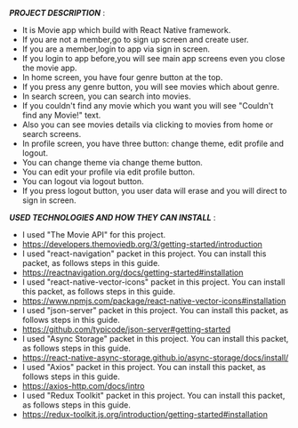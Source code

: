 
***PROJECT DESCRIPTION*** :<br>
+ It is Movie app which build with React Native framework.<br>
+ If you are not a member,go to sign up screen and create user.<br>
+ If you are a member,login to app via sign in screen.<br>
+ If you login to app before,you will see main app screens even you close the movie app.<br>
+ In home screen, you have four genre button at the top.<br>
+ If you press any genre button, you will see movies which about genre.<br>
+ In search screen, you can search into movies.<br>
+ If you couldn't find any movie which you want you will see "Couldn't find any Movie!" text.<br>
+ Also you can see movies details via clicking to movies from home or search screens.<br>
+ In profile screen, you have three button: change theme, edit profile and logout.<br>
+ You can change theme via change theme button.<br>
+ You can edit your profile via edit profile button.<br>
+ You can logout via logout button.<br>
+ If you press logout button, you user data will erase and you will direct to sign in screen.<br>

***USED TECHNOLOGIES AND HOW THEY CAN INSTALL*** :<br>
+ I used "The Movie API" for this project.<br>
+ https://developers.themoviedb.org/3/getting-started/introduction
+ I used "react-navigation" packet in this project. You can install this packet, as follows steps in this guide.<br>
+ https://reactnavigation.org/docs/getting-started#installation<br>
+ I used "react-native-vector-icons" packet in this project. You can install this packet, as follows steps in this guide.<br>
+ https://www.npmjs.com/package/react-native-vector-icons#installation<br>
+ I used "json-server" packet in this project. You can install this packet, as follows steps in this guide.<br>
+ https://github.com/typicode/json-server#getting-started<br>
+ I used "Async Storage" packet in this project. You can install this packet, as follows steps in this guide.<br>
+ https://react-native-async-storage.github.io/async-storage/docs/install/<br>
+ I used "Axios" packet in this project. You can install this packet, as follows steps in this guide.<br>
+ https://axios-http.com/docs/intro<br>
+ I used "Redux Toolkit" packet in this project. You can install this packet, as follows steps in this guide.<br>
+ https://redux-toolkit.js.org/introduction/getting-started#installation<br>

